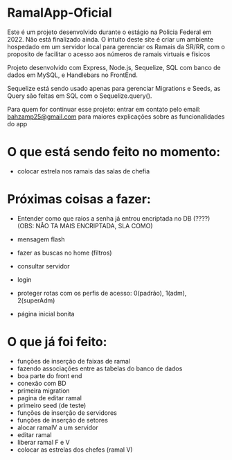 # RamalApp-Oficial

Este é um projeto desenvolvido durante o estágio na Policia Federal em 2022. Não está finalizado ainda. 
O intuito deste site é criar um ambiente hospedado em um servidor local para gerenciar os Ramais da SR/RR, com o proposito de facilitar o acesso aos números de ramais virtuais e físicos

Projeto desenvolvido com Express, Node.js, Sequelize, SQL com banco de dados em MySQL, e Handlebars no FrontEnd.

Sequelize está sendo usado apenas para gerenciar Migrations e Seeds, as Query são feitas em SQL com o Sequelize.query().

Para quem for continuar esse projeto: entrar em contato pelo email: bahzamp25@gmail.com para maiores explicações sobre as funcionalidades do app

# O que está sendo feito no momento:
- colocar estrela nos ramais das salas de chefia

# Próximas coisas a fazer:
- Entender como que raios a senha já entrou encriptada no DB (????) (OBS: NÂO TA MAIS ENCRIPTADA, SLA COMO)

- mensagem flash
- fazer as buscas no home (filtros)
- consultar servidor
- login
- proteger rotas com os perfis de acesso: 0(padrão), 1(adm), 2(superAdm)
- página inicial bonita

# O que já foi feito:
- funções de inserção de faixas de ramal
- fazendo associações entre as tabelas do banco de dados
- boa parte do front end
- conexão com BD
- primeira migration
- pagina de editar ramal 
- primeiro seed (de teste)
- funções de inserção de servidores
- funções de inserção de setores
- alocar ramalV a um servidor
- editar ramal
- liberar ramal F e V
- colocar as estrelas dos chefes (ramal V)




